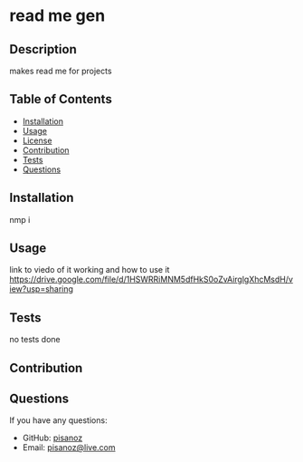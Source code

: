 # read me gen  

## Description 

makes read me for projects

## Table of Contents

* [Installation](#installation)
* [Usage](#Usage)
* [License](#license)
* [Contribution](#Contribution)
* [Tests](#Tests)
* [Questions](#Questions)

## Installation

nmp i

## Usage 
link to viedo of it working and how to use it https://drive.google.com/file/d/1HSWRRiMNM5dfHkS0oZvAirglgXhcMsdH/view?usp=sharing

 

## Tests

no tests done

## Contribution



## Questions

If you have any questions:
  - GitHub: [pisanoz](https://github.com/pisanoz)
  - Email: [pisanoz@live.com](pisanoz@live.com)
